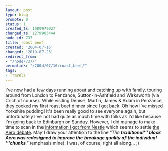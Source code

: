 ```yaml
---
layout: post
type: blog
promote: 0
status: 1
created_ts: 1089979027
changed_ts: 1279903444
node_id: 737
title: roast beef
created: '2004-07-16'
changed: '2010-07-23'
redirect_from:
- "/node/737/"
permalink: "/2004/07/16/roast_beef/"
tags:
- Travels
---
```

I've now had a few days running about and catching up with family, touring around from London to Penzance, Sutton-in-Ashfield and Wirksworth (via Crich of course).  While visiting Denise, Martin, James & Adam in Penzance, they cooked my first roast beef dinner since I got back.  Oh how I've missed Yorkshire pudding!  It's been really good to see everyone again, but unfortunately I've not had quite as much time with folks as I'd like because I'm going back to Edinburgh on Sunday.  However, I did manage to make time to scan in the [information I got from Nestle](http://anjackson.net/node/view/735) which seems to settle [the Aero debate](http://anjackson.net/node/view/714).  May I draw your attention to the line _"The __traditional''' block Aero was redesigned to improve the breakage quality of the individual '''chunks__."_ (emphasis mine).  I was, of course, right all along... ;)
<!--break-->
